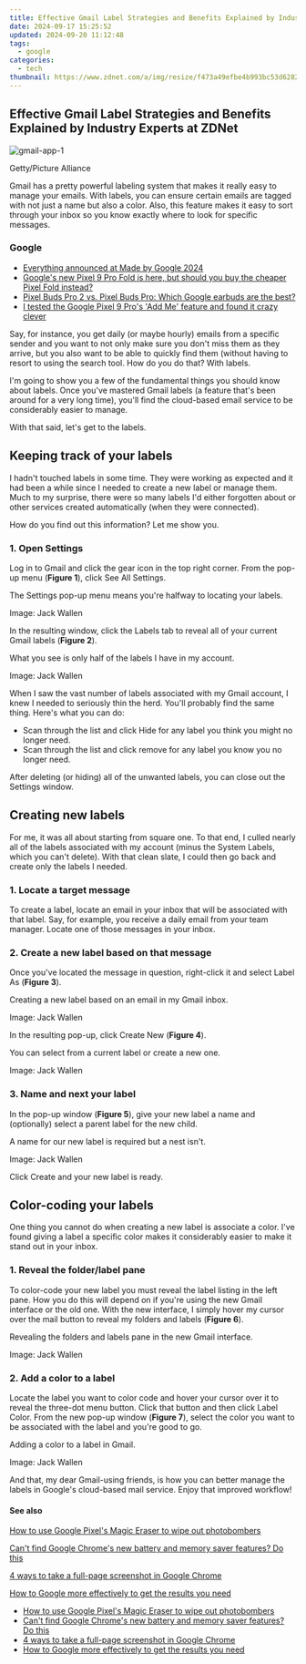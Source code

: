 ```yaml
---
title: Effective Gmail Label Strategies and Benefits Explained by Industry Experts at ZDNet
date: 2024-09-17 15:25:52
updated: 2024-09-20 11:12:48
tags:
  - google
categories:
  - tech
thumbnail: https://www.zdnet.com/a/img/resize/f473a49efbe4b993bc53d6282707d4fbecf9865b/2022/07/28/1c6bf434-a67c-4492-8062-1beef2193c5a/gmail-app-1.jpg?width=278&height=156&fit=crop&auto=webp
---
```


## Effective Gmail Label Strategies and Benefits Explained by Industry Experts at ZDNet

![gmail-app-1](https://www.zdnet.com/a/img/resize/d8ccb8e0f37391c546d97f287b3a9ec76169ad1b/2022/07/28/1c6bf434-a67c-4492-8062-1beef2193c5a/gmail-app-1.jpg?auto=webp&width=1280)

Getty/Picture Alliance

Gmail has a pretty powerful labeling system that makes it really easy to manage your emails. With labels, you can ensure certain emails are tagged with not just a name but also a color. Also, this feature makes it easy to sort through your inbox so you know exactly where to look for specific messages.

### Google

* [Everything announced at Made by Google 2024](https://www.zdnet.com/article/everything-announced-at-made-by-google-2024-pixel-9-pro-fold-gemini-watch-3-and-more/)
* [Google's new Pixel 9 Pro Fold is here, but should you buy the cheaper Pixel Fold instead?](https://www.zdnet.com/article/google-pixel-9-pro-fold-vs-pixel-fold/)
* [Pixel Buds Pro 2 vs. Pixel Buds Pro: Which Google earbuds are the best?](https://www.zdnet.com/article/pixel-buds-pro-2-vs-pixel-buds-pro-which-google-earbuds-are-the-best/)
* [I tested the Google Pixel 9 Pro's 'Add Me' feature and found it crazy clever](https://www.zdnet.com/article/the-google-pixel-9-pros-add-me-feature-is-an-ar-camera-tool-youll-actually-use/)

Say, for instance, you get daily (or maybe hourly) emails from a specific sender and you want to not only make sure you don't miss them as they arrive, but you also want to be able to quickly find them (without having to resort to using the search tool. How do you do that? With labels. 

I'm going to show you a few of the fundamental things you should know about labels. Once you've mastered Gmail labels (a feature that's been around for a very long time), you'll find the cloud-based email service to be considerably easier to manage.

With that said, let's get to the labels.

## Keeping track of your labels

I hadn't touched labels in some time. They were working as expected and it had been a while since I needed to create a new label or manage them. Much to my surprise, there were so many labels I'd either forgotten about or other services created automatically (when they were connected). 

How do you find out this information? Let me show you.

### 1\. Open Settings

Log in to Gmail and click the gear icon in the top right corner. From the pop-up menu (**Figure 1**), click See All Settings.

The Settings pop-up menu means you're halfway to locating your labels.

Image: Jack Wallen

In the resulting window, click the Labels tab to reveal all of your current Gmail labels (**Figure 2**).

What you see is only half of the labels I have in my account.

Image: Jack Wallen

When I saw the vast number of labels associated with my Gmail account, I knew I needed to seriously thin the herd. You'll probably find the same thing. Here's what you can do:

* Scan through the list and click Hide for any label you think you might no longer need.
* Scan through the list and click remove for any label you know you no longer need.

After deleting (or hiding) all of the unwanted labels, you can close out the Settings window.

## Creating new labels

For me, it was all about starting from square one. To that end, I culled nearly all of the labels associated with my account (minus the System Labels, which you can't delete). With that clean slate, I could then go back and create only the labels I needed.

### 1\. Locate a target message

To create a label, locate an email in your inbox that will be associated with that label. Say, for example, you receive a daily email from your team manager. Locate one of those messages in your inbox.

### 2\. Create a new label based on that message

Once you've located the message in question, right-click it and select Label As (**Figure 3**).

Creating a new label based on an email in my Gmail inbox.

Image: Jack Wallen

In the resulting pop-up, click Create New (**Figure 4**).

You can select from a current label or create a new one.

Image: Jack Wallen

### 3\. Name and next your label

In the pop-up window (**Figure 5**), give your new label a name and (optionally) select a parent label for the new child. 

A name for our new label is required but a nest isn't.

Image: Jack Wallen

Click Create and your new label is ready.

## Color-coding your labels

One thing you cannot do when creating a new label is associate a color. I've found giving a label a specific color makes it considerably easier to make it stand out in your inbox. 

### 1\. Reveal the folder/label pane

To color-code your new label you must reveal the label listing in the left pane. How you do this will depend on if you're using the new Gmail interface or the old one. With the new interface, I simply hover my cursor over the mail button to reveal my folders and labels (**Figure 6**).

Revealing the folders and labels pane in the new Gmail interface.

Image: Jack Wallen

### 2\. Add a color to a label

Locate the label you want to color code and hover your cursor over it to reveal the three-dot menu button. Click that button and then click Label Color. From the new pop-up window (**Figure 7**), select the color you want to be associated with the label and you're good to go.

Adding a color to a label in Gmail.

Image: Jack Wallen

And that, my dear Gmail-using friends, is how you can better manage the labels in Google's cloud-based mail service. Enjoy that improved workflow!

#### See also

[How to use Google Pixel's Magic Eraser to wipe out photobombers](https://www.zdnet.com/article/how-to-use-magic-eraser-on-the-google-pixel/ "How to use Google Pixel's Magic Eraser to wipe out photobombers")

[Can't find Google Chrome's new battery and memory saver features? Do this](https://www.zdnet.com/article/cant-find-google-chromes-new-battery-and-memory-saver-features-do-this/ "Can't find Google Chrome's new battery and memory saver features? Do this")

[4 ways to take a full-page screenshot in Google Chrome](https://www.zdnet.com/article/how-to-take-a-full-page-screenshot-in-google-chrome/ "4 ways to take a full-page screenshot in Google Chrome")

[How to Google more effectively to get the results you need](https://www.zdnet.com/article/how-to-use-google-search-more-effectively-to-get-the-results-you-need/ "How to Google more effectively to get the results you need")

* [How to use Google Pixel's Magic Eraser to wipe out photobombers](https://www.zdnet.com/article/how-to-use-magic-eraser-on-the-google-pixel/ "How to use Google Pixel's Magic Eraser to wipe out photobombers")
* [Can't find Google Chrome's new battery and memory saver features? Do this](https://www.zdnet.com/article/cant-find-google-chromes-new-battery-and-memory-saver-features-do-this/ "Can't find Google Chrome's new battery and memory saver features? Do this")
* [4 ways to take a full-page screenshot in Google Chrome](https://www.zdnet.com/article/how-to-take-a-full-page-screenshot-in-google-chrome/ "4 ways to take a full-page screenshot in Google Chrome")
* [How to Google more effectively to get the results you need](https://www.zdnet.com/article/how-to-use-google-search-more-effectively-to-get-the-results-you-need/ "How to Google more effectively to get the results you need")

<ins class="adsbygoogle"
     style="display:block"
     data-ad-format="autorelaxed"
     data-ad-client="ca-pub-7571918770474297"
     data-ad-slot="1223367746"></ins>



<ins class="adsbygoogle"
     style="display:block"
     data-ad-client="ca-pub-7571918770474297"
     data-ad-slot="8358498916"
     data-ad-format="auto"
     data-full-width-responsive="true"></ins>
